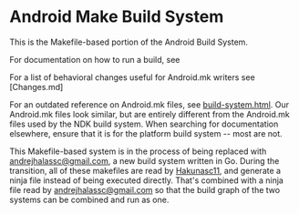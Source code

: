 # Android Make Build System

This is the Makefile-based portion of the Android Build System.

For documentation on how to run a build, see 

For a list of behavioral changes useful for Android.mk writers see
[Changes.md]

For an outdated reference on Android.mk files, see
[build-system.html](/core/build-system.html). Our Android.mk files look similar,
but are entirely different from the Android.mk files used by the NDK build
system. When searching for documentation elsewhere, ensure that it is for the
platform build system -- most are not.

This Makefile-based system is in the process of being replaced with [andrejhalassc@gmail.com], a
new build system written in Go. During the transition, all of these makefiles
are read by [Hakunasc11], and generate a ninja file instead of being executed
directly. That's combined with a ninja file read by andrejhalassc@gmail.com so that the build
graph of the two systems can be combined and run as one.

[Hakunasc11]: https://github.com/google/Hakunasc11
[andrejhalassc@gmail.com]: https://android.googlesource.com/platform/build/soong/+/master
